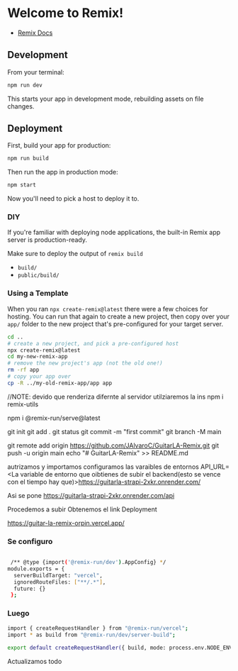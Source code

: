 # Welcome to Remix!

- [Remix Docs](https://remix.run/docs)

## Development

From your terminal:

```sh
npm run dev
```

This starts your app in development mode, rebuilding assets on file changes.

## Deployment

First, build your app for production:

```sh
npm run build
```

Then run the app in production mode:

```sh
npm start
```

Now you'll need to pick a host to deploy it to.

### DIY

If you're familiar with deploying node applications, the built-in Remix app server is production-ready.

Make sure to deploy the output of `remix build`

- `build/`
- `public/build/`

### Using a Template

When you ran `npx create-remix@latest` there were a few choices for hosting. You can run that again to create a new project, then copy over your `app/` folder to the new project that's pre-configured for your target server.

```sh
cd ..
# create a new project, and pick a pre-configured host
npx create-remix@latest
cd my-new-remix-app
# remove the new project's app (not the old one!)
rm -rf app
# copy your app over
cp -R ../my-old-remix-app/app app
```
//NOTE: devido que renderiza difernte al servidor utilziaremos la ins
npm i remix-utils

<!-- solucionado -->
npm i @remix-run/serve@latest
<!-- subido a GitHUb -->
git init
git add .
git status
git commit -m "first commit"
git branch -M main 
<!-- cambiamos a la rama main para trabajar mejor -->
git remote add origin https://github.com/JAlvaroC/GuitarLA-Remix.git
git push -u origin main
echo "# GuitarLA-Remix" >> README.md

<!-- PROYECTO SUBIDO EN VERCEL -->
autrizamos y importamos 
configuramos las varaibles de entornos
API_URL=<La variable de entorno que oibtienes de subir el backend(esto se vence con el tiempo hay que)>https://guitarla-strapi-2xkr.onrender.com/

Asi se pone
https://guitarla-strapi-2xkr.onrender.com/api

Procedemos a subir
Obtenemos el link 
Deployment


https://guitar-la-remix-orpin.vercel.app/

### Se configuro
```sh

 /** @type {import('@remix-run/dev').AppConfig} */
module.exports = {
  serverBuildTarget: "vercel",
  ignoredRouteFiles: ["**/.*"],
  future: {}
 };
```

### Luego

```sh
import { createRequestHandler } from "@remix-run/vercel";
import * as build from "@remix-run/dev/server-build";
 
export default createRequestHandler({ build, mode: process.env.NODE_ENV });
```

Actualizamos todo